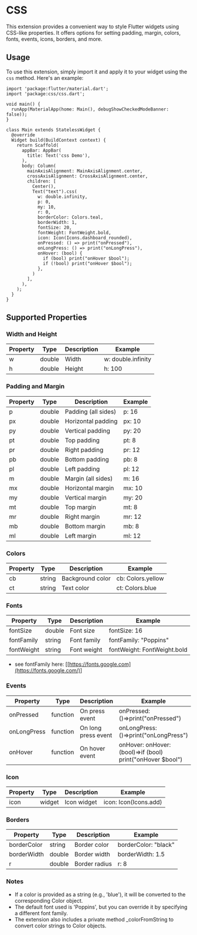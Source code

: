 # CSS

This extension provides a convenient way to style Flutter widgets using CSS-like properties. It offers options for setting padding, margin, colors, fonts, events, icons, borders, and more.

## Usage

To use this extension, simply import it and apply it to your widget using the `css` method. Here's an example:

```
import 'package:flutter/material.dart';
import 'package:css/css.dart';

void main() {
  runApp(MaterialApp(home: Main(), debugShowCheckedModeBanner: false));
}

class Main extends StatelessWidget {
  @override
  Widget build(BuildContext context) {
    return Scaffold(
      appBar: AppBar(
        title: Text('css Demo'),
      ),
      body: Column(
        mainAxisAlignment: MainAxisAlignment.center,
        crossAxisAlignment: CrossAxisAlignment.center,
        children: [
          Center(),
          Text("text").css(
            w: double.infinity,
            p: 0,
            my: 10,
            r: 0,
            borderColor: Colors.teal,
            borderWidth: 1,
            fontSize: 20,
            fontWeight: FontWeight.bold,
            icon: Icon(Icons.dashboard_rounded),
            onPressed: () => print("onPressed"),
            onLongPress: () => print("onLongPress"),
            onHover: (bool) {
              if (bool) print("onHover $bool");
              if (!bool) print("onHover $bool");
            },
          )
        ],
      ),
    );
  }
}
```
## Supported Properties

### Width and Height
| Property       | Type    | Description                   | Example                |
|----------------|---------|-------------------------------|------------------------|
| w              | double  | Width                         | w: double.infinity     |
| h              | double  | Height                        | h: 100                 |

### Padding and Margin
| Property       | Type    | Description                   | Example                |
|----------------|---------|-------------------------------|------------------------|
| p              | double  | Padding (all sides)           | p: 16                  |
| px             | double  | Horizontal padding            | px: 10                 |
| py             | double  | Vertical padding              | py: 20                 |
| pt             | double  | Top padding                   | pt: 8                  |
| pr             | double  | Right padding                 | pr: 12                 |
| pb             | double  | Bottom padding                | pb: 8                  |
| pl             | double  | Left padding                  | pl: 12                 |
| m              | double  | Margin (all sides)            | m: 16                  |
| mx             | double  | Horizontal margin             | mx: 10                 |
| my             | double  | Vertical margin               | my: 20                 |
| mt             | double  | Top margin                    | mt: 8                  |
| mr             | double  | Right margin                  | mr: 12                 |
| mb             | double  | Bottom margin                 | mb: 8                  |
| ml             | double  | Left margin                   | ml: 12                 |

### Colors
| Property       | Type    | Description                   | Example                |
|----------------|---------|-------------------------------|------------------------|
| cb             | string  | Background color              | cb: Colors.yellow      |
| ct             | string  | Text color                    | ct: Colors.blue        |

### Fonts
| Property       | Type    | Description                   | Example                        |
|----------------|---------|-------------------------------|--------------------------------|
| fontSize       | double  | Font size                     | fontSize: 16                   |
| fontFamily     | string  | Font family                   | fontFamily: "Poppins"          |
| fontWeight     | string  | Font weight                   | fontWeight: FontWeight.bold    |

- see fontFamily here: [[https://fonts.google.com](https://fonts.google.com/)]

### Events
| Property       | Type    | Description                   | Example                |
|----------------|---------|-------------------------------|------------------------|
| onPressed      | function| On press event                | onPressed: ()=>print("onPressed")  |
| onLongPress    | function| On long press event           | onLongPress: ()=>print("onLongPress")  |
| onHover        | function| On hover event                | onHover: onHover: (bool)=>if (bool) print("onHover $bool") |

### Icon
| Property       | Type    | Description                   | Example                |
|----------------|---------|-------------------------------|------------------------|
| icon           | widget  | Icon widget                   | icon: Icon(Icons.add) |

### Borders
| Property       | Type    | Description                   | Example                |
|----------------|---------|-------------------------------|------------------------|
| borderColor    | string  | Border color                  | borderColor: "black"   |
| borderWidth    | double  | Border width                  | borderWidth: 1.5       |
| r              | double  | Border radius                 | r: 8                   |


### Notes
- If a color is provided as a string (e.g., 'blue'), it will be converted to the corresponding Color object.
- The default font used is 'Poppins', but you can override it by specifying a different font family.
- The extension also includes a private method _colorFromString to convert color strings to Color objects.

